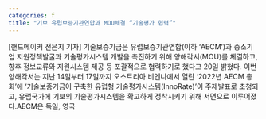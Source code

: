 ```yaml
---
categories: f
title: "기보 유럽보증기관연합과 MOU체결 “기술평가 협력”"
---
```

[핸드메이커 전은지 기자] 기술보증기금은 유럽보증기관연합(이하 ‘AECM’)과 중소기업 지원정책발굴과 기술평가시스템 개발을 촉진하기 위해 양해각서(MOU)를 체결하고, 향후 정보교류와 지원시스템 제공 등 포괄적으로 협력하기로 했다고 20일 밝혔다. 이번 양해각서는 지난 14일부터 17일까지 오스트리아 비엔나에서 열린 ‘2022년 AECM 총회’에 ‘기술보증기금이 구축한 유럽형 기술평가시스템(InnoRate)’이 주제발표로 초청되고, 유럽국가에 기보의 기술평가시스템을 확고하게 정착시키기 위해 서면으로 이루어졌다.AECM은 독일, 영국